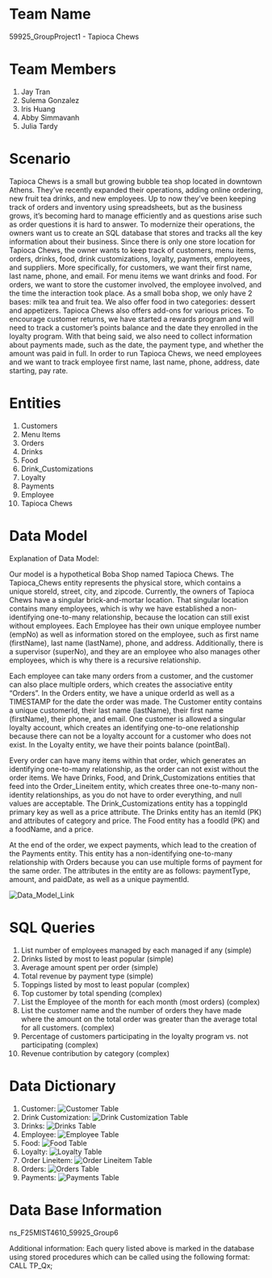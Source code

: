 # Team Name
59925_GroupProject1 - Tapioca Chews 

# Team Members 
1. Jay Tran
2. Sulema Gonzalez
3. Iris Huang
4. Abby Simmavanh
5. Julia Tardy

# Scenario
Tapioca Chews is a small but growing bubble tea shop located in downtown Athens. They’ve recently expanded their operations, adding online ordering, new fruit tea drinks, and new employees. Up to now they’ve been keeping track of orders and inventory using spreadsheets, but as the business grows, it’s becoming hard to manage efficiently and as questions arise such as order questions it is hard to answer. To modernize their operations, the owners want us to create an SQL database that stores and tracks all the key information about their business.
Since there is only one store location for Tapioca Chews, the owner wants to keep track of customers, menu items, orders, drinks, food, drink customizations, loyalty, payments, employees, and suppliers. More specifically, for customers, we want their first name, last name, phone, and email. For menu items we want drinks and food. For orders, we want to store the customer involved, the employee involved, and the time the interaction took place. As a small boba shop, we only have 2 bases: milk tea and fruit tea. We also offer food in two categories: dessert and appetizers. Tapioca Chews also offers add-ons for various prices. To encourage customer returns, we have started a rewards program and will need to track a customer’s points balance and the date they enrolled in the loyalty program. With that being said, we also need to collect information about payments made, such as the date, the payment type, and whether the amount was paid in full. In order to run Tapioca Chews, we need employees and we want to track employee first name, last name, phone, address, date starting, pay rate. 


# Entities 
1. Customers
2. Menu Items
3. Orders
4. Drinks
5. Food
6. Drink_Customizations
7. Loyalty
8. Payments
9. Employee
10. Tapioca Chews


# Data Model 
Explanation of Data Model: 

Our model is a hypothetical Boba Shop named Tapioca Chews. The Tapioca_Chews entity represents the physical store, which contains a unique storeId, street, city, and zipcode. Currently, the owners of Tapioca Chews have a singular brick-and-mortar location. That singular location contains many employees, which is why we have established a non-identifying one-to-many relationship, because the location can still exist without employees. Each Employee has their own unique employee number (empNo) as well as information stored on the employee, such as first name (firstName), last name (lastName), phone, and address. Additionally, there is a supervisor (superNo), and they are an employee who also manages other employees, which is why there is a recursive relationship. 

Each employee can take many orders from a customer, and the customer can also place multiple orders, which creates the associative entity “Orders”. In the Orders entity, we have a unique orderId as well as a TIMESTAMP for the date the order was made. The Customer entity contains a unique customerId, their last name (lastName), their first name (firstName), their phone, and email. One customer is allowed a singular loyalty account, which creates an identifying one-to-one relationship because there can not be a loyalty account for a customer who does not exist. In the Loyalty entity, we have their points balance (pointBal). 

Every order can have many items within that order, which generates an identifying one-to-many relationship, as the order can not exist without the order items. We have Drinks, Food, and Drink_Customizations entities that feed into the Order_Lineitem entity, which creates three one-to-many non-identity relationships, as you do not have to order everything, and null values are acceptable. The Drink_Customizations entity has a toppingId primary key as well as a price attribute. The Drinks entity has an itemId (PK) and attributes of category and price. The Food entity has a foodId (PK) and a foodName, and a price. 

At the end of the order, we expect payments, which lead to the creation of the Payments entity. This entity has a non-identifying one-to-many relationship with Orders because you can use multiple forms of payment for the same order. The attributes in the entity are as follows: paymentType, amount, and paidDate, as well as a unique paymentId. 

![Data_Model_Link](relationshipModel.png)


# SQL Queries 
1. List number of employees managed by each managed if any (simple)
2. Drinks listed by most to least popular (simple)
3. Average amount spent per order (simple)
4. Total revenue by payment type (simple)
5. Toppings listed by most to least popular (complex)
6. Top customer by total spending (complex)
7. List the Employee of the month for each month (most orders) (complex)
8. List the customer name and the number of orders they have made where the amount on the total order was greater than the average total for all customers. (complex)
9. Percentage of customers participating in the loyalty program vs. not participating (complex)
10. Revenue contribution by category (complex)

# Data Dictionary
1. Customer:
![Customer Table](customerTable.png)
2. Drink Customization:
![Drink Customization Table](drinkCustomizationTable.png)
3. Drinks:
![Drinks Table](drinksTable.png)
4. Employee:
![Employee Table](employeeTable.png)
5. Food:
![Food Table](foodTable.png)
6. Loyalty:
![Loyalty Table](loyaltyTable.png)
7. Order Lineitem:
![Order Lineitem Table](orderLineitemTable.png)
8. Orders:
![Orders Table](ordersTable.png)
9. Payments:
![Payments Table](paymentsTable.png)

# Data Base Information 
ns_F25MIST4610_59925_Group6

Additional information: Each query listed above is marked in the database using stored procedures which can be called using the following format: CALL TP_Qx;
